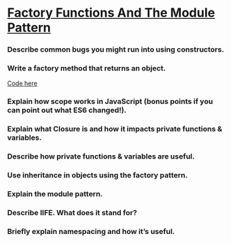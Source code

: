 # [Factory Functions And The Module Pattern][def]

### Describe common bugs you might run into using constructors.

### Write a factory method that returns an object.

[Code here](factoryMethodThatReturnsObject.js)

### Explain how scope works in JavaScript (bonus points if you can point out what ES6 changed!).

### Explain what Closure is and how it impacts private functions & variables.

### Describe how private functions & variables are useful.

### Use inheritance in objects using the factory pattern.

### Explain the module pattern.

### Describe IIFE. What does it stand for?

### Briefly explain namespacing and how it’s useful.


[def]: https://www.theodinproject.com/lessons/node-path-javascript-factory-functions-and-the-module-pattern#knowledge-check#knowledge-check